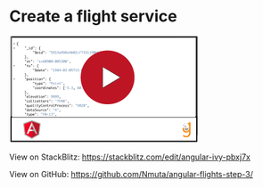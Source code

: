 # Create a flight service


[![](video-player.png)](https://watch.screencastify.com/v/5NSVRo2r1DujjTYhZxY3)


View on StackBlitz: 
https://stackblitz.com/edit/angular-ivy-pbxj7x


View on GitHub: 
https://github.com/Nmuta/angular-flights-step-3/


